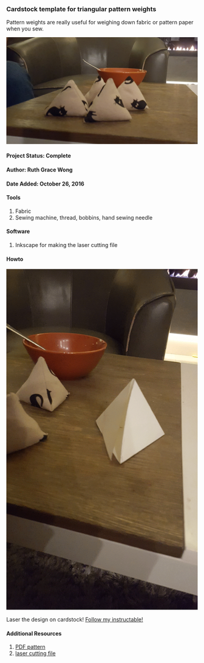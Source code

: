 ### Cardstock template for triangular pattern weights

Pattern weights are really useful for weighing down fabric or pattern paper when you sew.

![completed pattern weights](images/pattern_weights.jpg)

#### Project Status: Complete

#### Author: Ruth Grace Wong

#### Date Added: October 26, 2016

#### Tools
1. Fabric
2. Sewing machine, thread, bobbins, hand sewing needle

#### Software
1. Inkscape for making the laser cutting file

#### Howto

![cardstock pattern template](images/pattern.gif)

Laser the design on cardstock! [Follow my instructable!](www.instructables.com/id/Sew-Your-Own-Pattern-Weights/)

#### Additional Resources
1. [PDF pattern](pattern_weight.pdf)
2. [laser cutting file](pattern_weight.svg)

